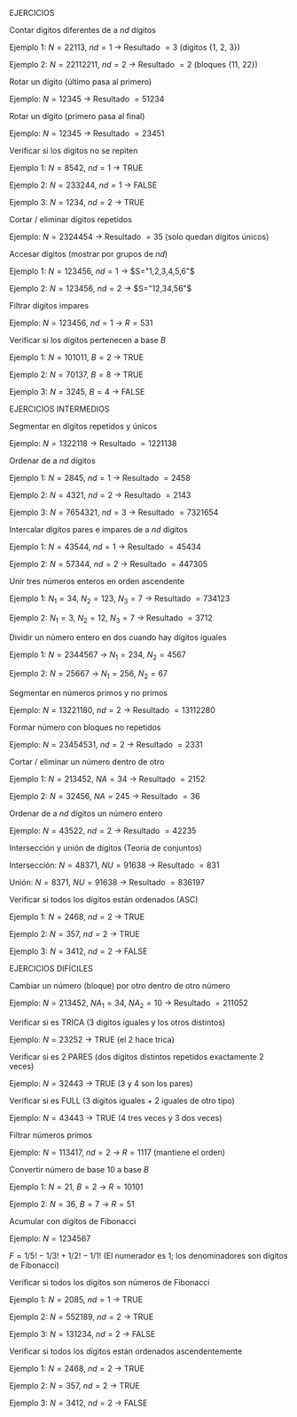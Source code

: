 EJERCICIOS 

Contar dígitos diferentes de a $nd$ dígitos

Ejemplo 1: $N=22113$, $nd=1$ → Resultado $= 3$ (dígitos {1, 2, 3})

Ejemplo 2: $N=22112211$, $nd=2$ → Resultado $= 2$ (bloques {11, 22})

Rotar un dígito (último pasa al primero)

Ejemplo: $N=12345$ → Resultado $= 51234$

Rotar un dígito (primero pasa al final)

Ejemplo: $N=12345$ → Resultado $= 23451$

Verificar si los dígitos no se repiten

Ejemplo 1: $N=8542$, $nd=1$ → TRUE

Ejemplo 2: $N=233244$, $nd=1$ → FALSE

Ejemplo 3: $N=1234$, $nd=2$ → TRUE

Cortar / eliminar dígitos repetidos

Ejemplo: $N=2324454$ → Resultado $= 35$ (solo quedan dígitos únicos)

Accesar dígitos (mostrar por grupos de $nd$)

Ejemplo 1: $N=123456$, $nd=1$ → $S="1,2,3,4,5,6"$

Ejemplo 2: $N=123456$, $nd=2$ → $S="12,34,56"$

Filtrar dígitos impares

Ejemplo: $N=123456$, $nd=1$ → $R=531$

Verificar si los dígitos pertenecen a base $B$

Ejemplo 1: $N=101011$, $B=2$ → TRUE

Ejemplo 2: $N=70137$, $B=8$ → TRUE

Ejemplo 3: $N=3245$, $B=4$ → FALSE

EJERCICIOS INTERMEDIOS

Segmentar en dígitos repetidos y únicos

Ejemplo: $N=1322118$ → Resultado $= 1221138$

Ordenar de a $nd$ dígitos

Ejemplo 1: $N=2845$, $nd=1$ → Resultado $= 2458$

Ejemplo 2: $N=4321$, $nd=2$ → Resultado $= 2143$

Ejemplo 3: $N=7654321$, $nd=3$ → Resultado $= 7321654$

Intercalar dígitos pares e impares de a $nd$ dígitos

Ejemplo 1: $N=43544$, $nd=1$ → Resultado $= 45434$

Ejemplo 2: $N=57344$, $nd=2$ → Resultado $= 447305$

Unir tres números enteros en orden ascendente

Ejemplo 1: $N_1=34$, $N_2=123$, $N_3=7$ → Resultado $= 734123$

Ejemplo 2: $N_1=3$, $N_2=12$, $N_3=7$ → Resultado $= 3712$

Dividir un número entero en dos cuando hay dígitos iguales

Ejemplo 1: $N=2344567$ → $N_1=234$, $N_2=4567$

Ejemplo 2: $N=25667$ → $N_1=256$, $N_2=67$

Segmentar en números primos y no primos

Ejemplo: $N=13221180$, $nd=2$ → Resultado $= 13112280$

Formar número con bloques no repetidos

Ejemplo: $N=23454531$, $nd=2$ → Resultado $= 2331$

Cortar / eliminar un número dentro de otro

Ejemplo 1: $N=213452$, $NA=34$ → Resultado $= 2152$

Ejemplo 2: $N=32456$, $NA=245$ → Resultado $= 36$

Ordenar de a $nd$ dígitos un número entero

Ejemplo: $N=43522$, $nd=2$ → Resultado $= 42235$

Intersección y unión de dígitos (Teoría de conjuntos)

Intersección: $N=48371$, $NU=91638$ → Resultado $= 831$

Unión: $N=8371$, $NU=91638$ → Resultado $= 836197$

Verificar si todos los dígitos están ordenados (ASC)

Ejemplo 1: $N=2468$, $nd=2$ → TRUE

Ejemplo 2: $N=357$, $nd=2$ → TRUE

Ejemplo 3: $N=3412$, $nd=2$ → FALSE

EJERCICIOS DIFÍCILES

Cambiar un número (bloque) por otro dentro de otro número

Ejemplo: $N=213452$, $NA_1=34$, $NA_2=10$ → Resultado $= 211052$

Verificar si es TRICA (3 dígitos iguales y los otros distintos)

Ejemplo: $N=23252$ → TRUE (el 2 hace trica)

Verificar si es 2 PARES (dos dígitos distintos repetidos exactamente 2 veces)

Ejemplo: $N=32443$ → TRUE (3 y 4 son los pares)

Verificar si es FULL (3 dígitos iguales + 2 iguales de otro tipo)

Ejemplo: $N=43443$ → TRUE (4 tres veces y 3 dos veces)

Filtrar números primos

Ejemplo: $N=113417$, $nd=2$ → $R=1117$ (mantiene el orden)

Convertir número de base 10 a base $B$

Ejemplo 1: $N=21$, $B=2$ → $R=10101$

Ejemplo 2: $N=36$, $B=7$ → $R=51$

Acumular con dígitos de Fibonacci

Ejemplo: $N=1234567$

$F=1/5! - 1/3! + 1/2! - 1/1!$ (El numerador es 1; los denominadores son dígitos de Fibonacci)

Verificar si todos los dígitos son números de Fibonacci

Ejemplo 1: $N=2085$, $nd=1$ → TRUE

Ejemplo 2: $N=552189$, $nd=2$ → TRUE

Ejemplo 3: $N=131234$, $nd=2$ → FALSE

Verificar si todos los dígitos están ordenados ascendentemente

Ejemplo 1: $N=2468$, $nd=2$ → TRUE

Ejemplo 2: $N=357$, $nd=2$ → TRUE

Ejemplo 3: $N=3412$, $nd=2$ → FALSE
